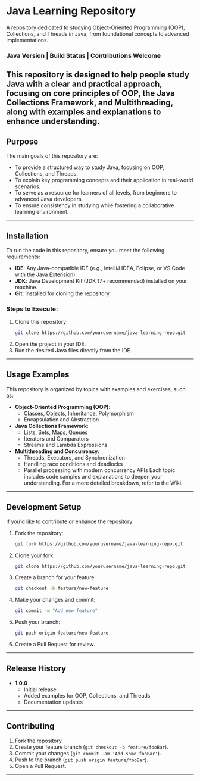 # Java Learning Repository
A repository dedicated to studying Object-Oriented Programming (OOP), Collections, and Threads in Java, from foundational concepts to advanced implementations.
### Java Version | Build Status | Contributions Welcome
This repository is designed to help people study Java with a clear and practical approach, focusing on core principles of **OOP**, the **Java Collections Framework**, and **Multithreading**, along with examples and explanations to enhance understanding.
---
## Purpose
The main goals of this repository are:
- To provide a structured way to study Java, focusing on OOP, Collections, and Threads.
- To explain key programming concepts and their application in real-world scenarios.
- To serve as a resource for learners of all levels, from beginners to advanced Java developers.
- To ensure consistency in studying while fostering a collaborative learning environment.
---
## Installation
To run the code in this repository, ensure you meet the following requirements:
- **IDE**: Any Java-compatible IDE (e.g., IntelliJ IDEA, Eclipse, or VS Code with the Java Extension).
- **JDK**: Java Development Kit (JDK 17+ recommended) installed on your machine.
- **Git**: Installed for cloning the repository.
### Steps to Execute:
1. Clone this repository:
   ```bash
   git clone https://github.com/yourusername/java-learning-repo.git
   ```
2. Open the project in your IDE.
3. Run the desired Java files directly from the IDE.
---
## Usage Examples
This repository is organized by topics with examples and exercises, such as:
- **Object-Oriented Programming (OOP)**:
    - Classes, Objects, Inheritance, Polymorphism
    - Encapsulation and Abstraction
- **Java Collections Framework**:
    - Lists, Sets, Maps, Queues
    - Iterators and Comparators
    - Streams and Lambda Expressions
- **Multithreading and Concurrency**:
    - Threads, Executors, and Synchronization
    - Handling race conditions and deadlocks
    - Parallel processing with modern concurrency APIs
Each topic includes code samples and explanations to deepen your understanding.
For a more detailed breakdown, refer to the Wiki.
---
## Development Setup
If you'd like to contribute or enhance the repository:
1. Fork the repository:
   ```bash
   git fork https://github.com/yourusername/java-learning-repo.git
   ```
2. Clone your fork:
   ```bash
   git clone https://github.com/yourusername/java-learning-repo.git
   ```
3. Create a branch for your feature:
   ```bash
   git checkout -b feature/new-feature
   ```
4. Make your changes and commit:
   ```bash
   git commit -m "Add new feature"
   ```
5. Push your branch:
   ```bash
   git push origin feature/new-feature
   ```
6. Create a Pull Request for review.
---
## Release History
- **1.0.0**
    - Initial release
    - Added examples for OOP, Collections, and Threads
    - Documentation updates
---
## Contributing
1. Fork the repository.
2. Create your feature branch (`git checkout -b feature/fooBar`).
3. Commit your changes (`git commit -am 'Add some fooBar'`).
4. Push to the branch (`git push origin feature/fooBar`).
5. Open a Pull Request.
--- 
